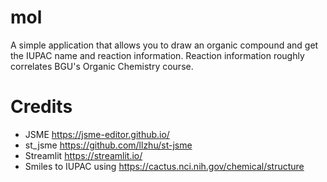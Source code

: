 # mol
A simple application that allows you to draw an organic compound and get the IUPAC name and reaction information.
Reaction information roughly correlates BGU's Organic Chemistry course.

# Credits
* JSME https://jsme-editor.github.io/
* st_jsme https://github.com/llzhu/st-jsme
* Streamlit https://streamlit.io/
* Smiles to IUPAC using https://cactus.nci.nih.gov/chemical/structure